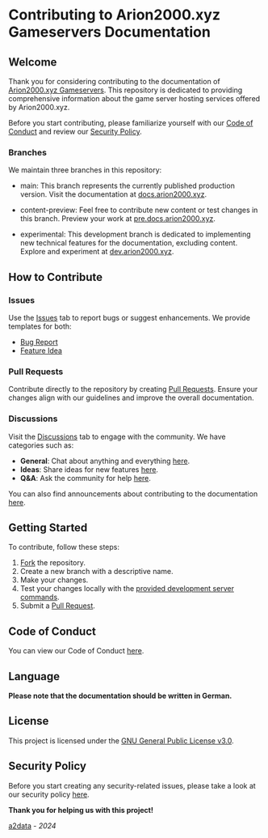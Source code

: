 # Contributing to Arion2000.xyz Gameservers Documentation

## Welcome

Thank you for considering contributing to the documentation of [Arion2000.xyz Gameservers](https://panel.arion2000.xyz/). This repository is dedicated to providing comprehensive information about the game server hosting services offered by Arion2000.xyz.

Before you start contributing, please familiarize yourself with our [Code of Conduct](https://github.com/2000Arion/gsc-docs?tab=coc-ov-file#contributor-covenant-code-of-conduct) and review our [Security Policy](https://github.com/2000Arion/gsc-docs?tab=security-ov-file#security-policy).

### Branches

We maintain three branches in this repository:

- main: This branch represents the currently published production version. Visit the documentation at [docs.arion2000.xyz](https://docs.arion2000.xyz).

- content-preview: Feel free to contribute new content or test changes in this branch. Preview your work at [pre.docs.arion2000.xyz](https://pre.docs.arion2000.xyz).

- experimental: This development branch is dedicated to implementing new technical features for the documentation, excluding content. Explore and experiment at [dev.arion2000.xyz](https://dev.arion2000.xyz).

## How to Contribute

### Issues

Use the [Issues](https://github.com/2000Arion/gsc-docs/issues/new/choose) tab to report bugs or suggest enhancements. We provide templates for both:

- [Bug Report](https://github.com/2000Arion/gsc-docs/issues/new?assignees=&labels=bug&projects=&template=bug_report.yml)
- [Feature Idea](https://github.com/2000Arion/gsc-docs/issues/new?assignees=&labels=enhancement&projects=&template=feature_idea.yml)

### Pull Requests

Contribute directly to the repository by creating [Pull Requests](https://github.com/2000Arion/gsc-docs/pulls). Ensure your changes align with our guidelines and improve the overall documentation.

### Discussions

Visit the [Discussions](https://github.com/2000Arion/gsc-docs/discussions) tab to engage with the community. We have categories such as:

- **General**: Chat about anything and everything [here](https://github.com/2000Arion/gsc-docs/discussions/categories/general).
- **Ideas**: Share ideas for new features [here](https://github.com/2000Arion/gsc-docs/discussions/categories/ideas).
- **Q&A**: Ask the community for help [here](https://github.com/2000Arion/gsc-docs/discussions/categories/q-a).

You can also find announcements about contributing to the documentation [here](https://github.com/2000Arion/gsc-docs/discussions/categories/announcements).

## Getting Started

To contribute, follow these steps:

1. [Fork](https://github.com/2000Arion/gsc-docs/fork) the repository.
2. Create a new branch with a descriptive name.
3. Make your changes.
4. Test your changes locally with the [provided development server commands](https://github.com/2000Arion/gsc-docs?tab=readme-ov-file#running-the-development-server).
5. Submit a [Pull Request](https://github.com/2000Arion/gsc-docs/compare).

## Code of Conduct

You can view our Code of Conduct [here](https://github.com/2000Arion/gsc-docs?tab=coc-ov-file#contributor-covenant-code-of-conduct).

## Language

**Please note that the documentation should be written in German.**

## License

This project is licensed under the [GNU General Public License v3.0](https://github.com/2000Arion/gsc-docs/blob/main/LICENSE).

## Security Policy

Before you start creating any security-related issues, please take a look at our security policy [here](https://github.com/2000Arion/gsc-docs?tab=security-ov-file#security-policy).

**Thank you for helping us with this project!**

[a2data](https://www.arion2000.xyz/) - *2024*
